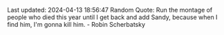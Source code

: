 Last updated: 2024-04-13 18:56:47
Random Quote: Run the montage of people who died this year until I get back and add Sandy, because when I find him, I'm gonna kill him. - Robin Scherbatsky
